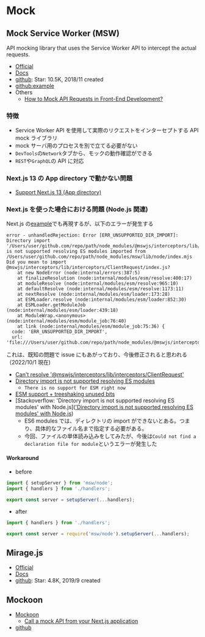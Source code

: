 # Mock

## Mock Service Worker (MSW)

API mocking library that uses the Service Worker API to intercept the actual requests.

- [Official](https://mswjs.io/)
- [Docs](https://mswjs.io/docs/getting-started/install)
- [github](https://github.com/mswjs/msw): Star: 10.5K, 2018/11 created
- [github:example](https://github.com/mswjs/examples)
- Others
  - [How to Mock API Requests in Front-End Development?](https://www.codit.eu/blog/how-to-mock-api-requests-in-front-end-development/)

### 特徴

- Service Worker API を使用して実際のリクエストをインターセプトする API mock ライブラリ
- mock サーバ用のプロセスを別で立てる必要がない
- `DevTools`の`Network`タブから、モックの動作確認ができる
- `REST`や`GraphQL`の API に対応

### Next.js 13 の App directory で動かない問題

- [Support Next.js 13 (App directory) ](https://github.com/mswjs/msw/issues/1644)

### Next.js を使った場合における問題 (Node.js 関連)

Next.js の[example](https://github.com/vercel/next.js/tree/canary/examples/with-msw)でも再現するが、以下のエラーが発生する

```
error - unhandledRejection: Error [ERR_UNSUPPORTED_DIR_IMPORT]: Directory import '/Users/user/github.com/repo/path/node_modules/@mswjs/interceptors/lib/interceptors/ClientRequest' is not supported resolving ES modules imported from /Users/user/github.com/repo/path/node_modules/msw/lib/node/index.mjs
Did you mean to import @mswjs/interceptors/lib/interceptors/ClientRequest/index.js?
    at new NodeError (node:internal/errors:387:5)
    at finalizeResolution (node:internal/modules/esm/resolve:400:17)
    at moduleResolve (node:internal/modules/esm/resolve:965:10)
    at defaultResolve (node:internal/modules/esm/resolve:1173:11)
    at nextResolve (node:internal/modules/esm/loader:173:28)
    at ESMLoader.resolve (node:internal/modules/esm/loader:852:30)
    at ESMLoader.getModuleJob (node:internal/modules/esm/loader:439:18)
    at ModuleWrap.<anonymous> (node:internal/modules/esm/module_job:76:40)
    at link (node:internal/modules/esm/module_job:75:36) {
  code: 'ERR_UNSUPPORTED_DIR_IMPORT',
  url: 'file:///Users/user/github.com/repo/path/node_modules/@mswjs/interceptors/lib/interceptors/ClientRequest'
```

これは、既知の問題で issue にもあがっており、今後修正されると思われる（2022/10/1 現在)

- [Can't resolve '@mswjs/interceptors/lib/interceptors/ClientRequest'](https://github.com/mswjs/msw/issues/1267)
- [Directory import is not supported resolving ES modules](https://github.com/mswjs/msw/issues/1201)
  - `There is no support for ESM right now`
- [ESM support + treeshaking unused bits](https://github.com/mswjs/msw/issues/1384)
- [Stackoverflow: 'Directory import is not supported resolving ES modules' with Node.js](['Directory import is not supported resolving ES modules' with Node.js](https://stackoverflow.com/questions/64453859/directory-import-is-not-supported-resolving-es-modules-with-node-js))
  - ES6 modules では、ディレクトリの import ができないとある。つまり、具体的なファイル名まで指定する必要がある。
  - 今回、ファイルの単体読み込みをしてみたが、今後は`Could not find a declaration file for module`というエラーが発生した

#### Workaround

- before

```ts
import { setupServer } from 'msw/node';
import { handlers } from './handlers';

export const server = setupServer(...handlers);
```

- after

```ts
import { handlers } from './handlers';

export const server = require('msw/node').setupServer(...handlers);
```

## Mirage.js

- [Official](https://miragejs.com/)
- [Docs](https://miragejs.com/docs/getting-started/introduction/)
- [github](https://github.com/miragejs/miragejs): Star: 4.8K, 2019/9 created

## Mockoon

- [Mockoon](https://mockoon.com/)
  - [Call a mock API from your Next.js application](https://mockoon.com/tutorials/nextjs-api-call-and-mocking/)
- [github](https://github.com/mockoon/mockoon)

